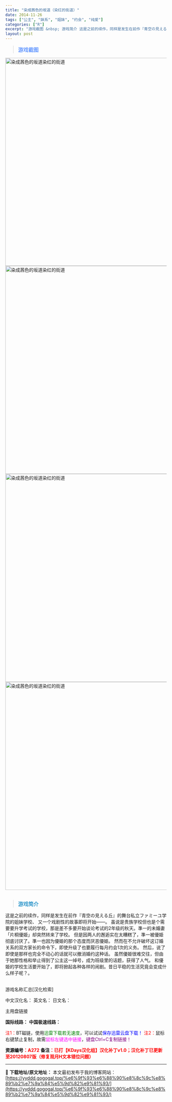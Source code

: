 ```yaml
---
title: "染成茜色的坂道（染红的街道）"
date: 2014-11-26
tags: ["公主", "妹系", "姐妹", "约会", "纯爱"]
categories: ["R"]
excerpt: "游戏截图 &nbsp; 游戏简介 这是之前的续作，同样是发生在前作『青空の見える丘』的舞台私立ファミーユ学院的姐妹学校、 又一个戏剧性的故事即将开始――。 虽说是贵族学校但也是个需要要升学考试的学校，那是差不多要开始谈论考试的2年级的秋天。準一的未婚妻「片桐優姫」却突然转来了学校。 但是因两人的邂逅&hellip;"
layout: post
---
```


<div>
<blockquote><b><span style="font-size: 12pt; color: #6699ff;">游戏截图</span></b></blockquote>
<div><img title="点击放大" src="https://yyddd.gogogal.top/wp-content/uploads/2025/04/005ODKsIgy1fi92id28lfj30mo0hqjwo.webp" alt="染成茜色的坂道染红的街道" width="650" /></div>
<div><img title="点击放大" src="https://yyddd.gogogal.top/wp-content/uploads/2025/04/20250430_6811f2ea7cce4.webp" alt="染成茜色的坂道染红的街道" width="650" /></div>
<div><img title="点击放大" src="https://yyddd.gogogal.top/wp-content/uploads/2025/04/20250430_6811f2ec34353.webp" alt="染成茜色的坂道染红的街道" width="650" /></div>
<div><img title="点击放大" src="https://yyddd.gogogal.top/wp-content/uploads/2025/04/20250430_6811f2f004dae.webp" alt="染成茜色的坂道染红的街道" width="650" /></div>
&nbsp;
<blockquote><b><span style="font-size: 12pt; color: #3399cc;">游戏简介</span></b></blockquote>
<div>这是之前的续作，同样是发生在前作『青空の見える丘』的舞台私立ファミーユ学院的姐妹学校、
又一个戏剧性的故事即将开始――。
虽说是贵族学校但也是个需要要升学考试的学校，那是差不多要开始谈论考试的2年级的秋天。準一的未婚妻「片桐優姫」却突然转来了学校。
但是因两人的邂逅实在太糟糕了，準一被優姫彻底讨厌了。準一也因为優姫的那个态度而厌恶優姫。
然而在不允许破坏这订婚关系的双方家长的命令下，即使升级了也要履行每月约会1次的义务。
然后，说了即使是那样也完全不动心的话就可以撤消婚约这种话。
虽然優姫很难交往，但由于她那性格和举止得到了公主这一绰号，成为班级里的话题，获得了人气。
和優姫的学校生活要开始了，即将掀起各种各样的闹剧。昔日平稳的生活究竟会变成什么样子呢？。</div>
&nbsp;

游戏名称汇总[汉化检索]

中文汉化名：
英文名：
日文名：

</div>
<div class="panel panel-primary">
<div class="panel-heading">主用盘链接</div>
<div class="panel-body">

<b>国际线路：</b>
<b>中国极速线路：</b>


<span style="color: #ff0000;">注1：</span>BT磁链，使用<span style="color: #008000;">迅雷下载若无速度</span>，可以试试<span style="color: #0000ff;">保存迅雷云盘下载！</span>
<span style="color: #ff0000;">注2：</span>鼠标右键禁止复制，故需<span style="color: #ff00ff;">鼠标左键选中链接</span>，<span style="color: #800080;">键盘Ctrl+C复制链接！</span>

</div>
<div class="panel-footer"><span style="color: #ff0000;"><b><span style="color: #000000;">资源编号</span>：A272</b></span>
<span style="color: #ff0000;"><b><span style="color: #000000;">备注</span>：已打【KDays汉化组】汉化补丁v1.0；汉化补丁已更新至20120807版（修复观月H文本错位问题）</b></span></div>
</div>

---
📖 **下载地址/原文地址：** 本文最初发布于我的博客网站：[https://yyddd.gogogal.top/%e6%9f%93%e6%88%90%e8%8c%9c%e8%89%b2%e7%9a%84%e5%9d%82%e9%81%93/](https://yyddd.gogogal.top/%e6%9f%93%e6%88%90%e8%8c%9c%e8%89%b2%e7%9a%84%e5%9d%82%e9%81%93/)
